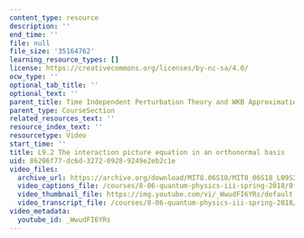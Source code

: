 ```yaml
---
content_type: resource
description: ''
end_time: ''
file: null
file_size: '35164762'
learning_resource_types: []
license: https://creativecommons.org/licenses/by-nc-sa/4.0/
ocw_type: ''
optional_tab_title: ''
optional_text: ''
parent_title: Time Independent Perturbation Theory and WKB Approximation
parent_type: CourseSection
related_resources_text: ''
resource_index_text: ''
resourcetype: Video
start_time: ''
title: L9.2 The interaction picture equation in an orthonormal basis
uid: 86206f77-dc6d-3272-0928-9249e2eb2c1e
video_files:
  archive_url: https://archive.org/download/MIT8.06S18/MIT8_06S18_L09S2_300k.mp4
  video_captions_file: /courses/8-06-quantum-physics-iii-spring-2018/0fd8cf336ba75e5caf89a01836a8a829_WwudFI6YRs.vtt
  video_thumbnail_file: https://img.youtube.com/vi/_WwudFI6YRs/default.jpg
  video_transcript_file: /courses/8-06-quantum-physics-iii-spring-2018/24e627fc491e61df7b6fff3a22472d10_WwudFI6YRs.pdf
video_metadata:
  youtube_id: _WwudFI6YRs
---
```

